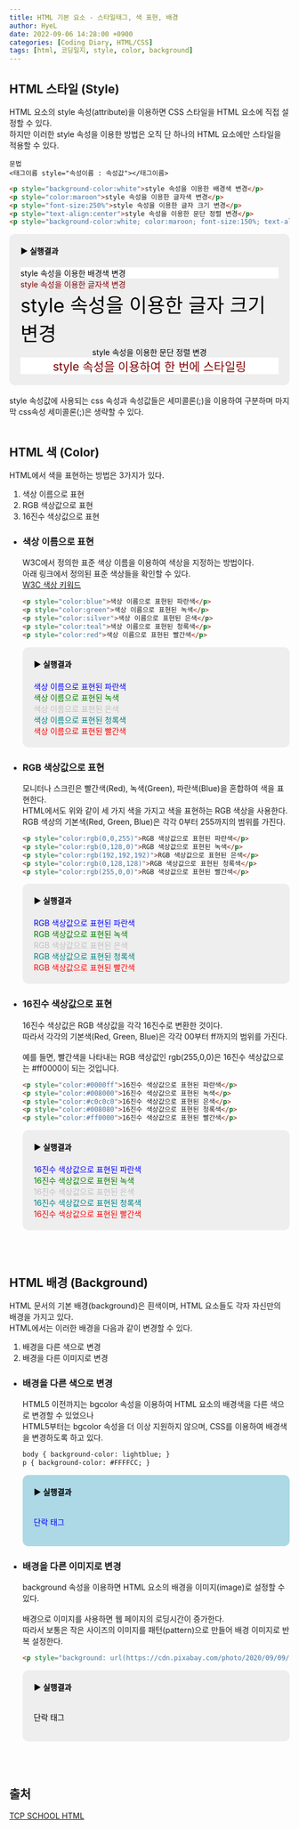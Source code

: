 ```yaml
---
title: HTML 기본 요소 - 스타일태그, 색 표현, 배경
author: HyeL
date: 2022-09-06 14:28:00 +0900
categories: [Coding Diary, HTML/CSS]
tags: [html, 코딩일지, style, color, background]
---
```


## HTML 스타일 (Style)
HTML 요소의 style 속성(attribute)을 이용하면 CSS 스타일을 HTML 요소에 직접 설정할 수 있다.<br>
하지만 이러한 style 속성을 이용한 방법은 오직 단 하나의 HTML 요소에만 스타일을 적용할 수 있다.

```
문법
<태그이름 style="속성이름 : 속성값"></태그이름>
```

```html
<p style="background-color:white">style 속성을 이용한 배경색 변경</p>
<p style="color:maroon">style 속성을 이용한 글자색 변경</p>
<p style="font-size:250%">style 속성을 이용한 글자 크기 변경</p>
<p style="text-align:center">style 속성을 이용한 문단 정렬 변경</p>
<p style="background-color:white; color:maroon; font-size:150%; text-align:center">style 속성을 이용하여 한 번에 스타일링</p>
```

<div style="background:#eee; padding: 20px; box-sizing: border-box; border-radius: 10px; color: black;">
    <strong style="display: block; padding-bottom: 20px;">▶ 실행결과</strong>
    <p style="margin:0; background-color:white">style 속성을 이용한 배경색 변경</p>
    <p style="margin:0; color:maroon">style 속성을 이용한 글자색 변경</p>
    <p style="margin:0; font-size:250%">style 속성을 이용한 글자 크기 변경</p>
    <p style="margin:0; text-align:center">style 속성을 이용한 문단 정렬 변경</p>
    <p style="margin:0; background-color:white; color:maroon; font-size:150%; text-align:center">style 속성을 이용하여 한 번에 스타일링</p>
</div>
<br>
style 속성값에 사용되는 css 속성과 속성값들은 세미콜론(;)을 이용하여 구분하며 마지막 css속성 세미콜론(;)은 생략할 수 있다.
<br><br>

## HTML 색 (Color)
HTML에서 색을 표현하는 방법은 3가지가 있다.
1. 색상 이름으로 표현
2. RGB 색상값으로 표현
3. 16진수 색상값으로 표현

- ### 색상 이름으로 표현
    W3C에서 정의한 표준 색상 이름을 이용하여 색상을 지정하는 방법이다.<br>
    아래 링크에서 정의된 표준 색상들을 확인할 수 있다.<br>
    [W3C 색상 키워드](https://www.w3.org/wiki/CSS/Properties/color/keywords)

    ```html
    <p style="color:blue">색상 이름으로 표현된 파란색</p>
    <p style="color:green">색상 이름으로 표현된 녹색</p>
    <p style="color:silver">색상 이름으로 표현된 은색</p>
    <p style="color:teal">색상 이름으로 표현된 청록색</p>
    <p style="color:red">색상 이름으로 표현된 빨간색</p>
    ```

    <div style="background:#eee; padding: 20px; box-sizing: border-box; border-radius: 10px; color: black;">
        <strong style="display: block; padding-bottom: 20px;">▶ 실행결과</strong>
        <p style="margin:0; color:blue">색상 이름으로 표현된 파란색</p>
        <p style="margin:0; color:green">색상 이름으로 표현된 녹색</p>
        <p style="margin:0; color:silver">색상 이름으로 표현된 은색</p>
        <p style="margin:0; color:teal">색상 이름으로 표현된 청록색</p>
        <p style="margin:0; color:red">색상 이름으로 표현된 빨간색</p>
    </div>

- ### RGB 색상값으로 표현
    모니터나 스크린은 빨간색(Red), 녹색(Green), 파란색(Blue)을 혼합하여 색을 표현한다.<br>
    HTML에서도 위와 같이 세 가지 색을 가지고 색을 표현하는 RGB 색상을 사용한다.<br>
    RGB 색상의 기본색(Red, Green, Blue)은 각각 0부터 255까지의 범위를 가진다.

    ```html
    <p style="color:rgb(0,0,255)">RGB 색상값으로 표현된 파란색</p>
    <p style="color:rgb(0,128,0)">RGB 색상값으로 표현된 녹색</p>
    <p style="color:rgb(192,192,192)">RGB 색상값으로 표현된 은색</p>
    <p style="color:rgb(0,128,128)">RGB 색상값으로 표현된 청록색</p>
    <p style="color:rgb(255,0,0)">RGB 색상값으로 표현된 빨간색</p>
    ```

    <div style="background:#eee; padding: 20px; box-sizing: border-box; border-radius: 10px; color: black;">
        <strong style="display: block; padding-bottom: 20px;">▶ 실행결과</strong>
        <p style="margin:0; color:rgb(0,0,255)">RGB 색상값으로 표현된 파란색</p>
        <p style="margin:0; color:rgb(0,128,0)">RGB 색상값으로 표현된 녹색</p>
        <p style="margin:0; color:rgb(192,192,192)">RGB 색상값으로 표현된 은색</p>
        <p style="margin:0; color:rgb(0,128,128)">RGB 색상값으로 표현된 청록색</p>
        <p style="margin:0; color:rgb(255,0,0)">RGB 색상값으로 표현된 빨간색</p>
    </div>

- ### 16진수 색상값으로 표현
    16진수 색상값은 RGB 색상값을 각각 16진수로 변환한 것이다.<br>
    따라서 각각의 기본색(Red, Green, Blue)은 각각 00부터 ff까지의 범위를 가진다.<br>
    <br>
    예를 들면, 빨간색을 나타내는 RGB 색상값인 rgb(255,0,0)은 16진수 색상값으로는 #ff0000이 되는 것입니다.

    ```html
    <p style="color:#0000ff">16진수 색상값으로 표현된 파란색</p>
    <p style="color:#008000">16진수 색상값으로 표현된 녹색</p>
    <p style="color:#c0c0c0">16진수 색상값으로 표현된 은색</p>
    <p style="color:#008080">16진수 색상값으로 표현된 청록색</p>
    <p style="color:#ff0000">16진수 색상값으로 표현된 빨간색</p>
    ```

    <div style="background:#eee; padding: 20px; box-sizing: border-box; border-radius: 10px; color: black;">
        <strong style="display: block; padding-bottom: 20px;">▶ 실행결과</strong>
        <p style="margin:0; color:#0000ff">16진수 색상값으로 표현된 파란색</p>
        <p style="margin:0; color:#008000">16진수 색상값으로 표현된 녹색</p>
        <p style="margin:0; color:#c0c0c0">16진수 색상값으로 표현된 은색</p>
        <p style="margin:0; color:#008080">16진수 색상값으로 표현된 청록색</p>
        <p style="margin:0; color:#ff0000">16진수 색상값으로 표현된 빨간색</p>
    </div>
<br><br>

## HTML 배경 (Background)
HTML 문서의 기본 배경(background)은 흰색이며, HTML 요소들도 각자 자신만의 배경을 가지고 있다.<br>
HTML에서는 이러한 배경을 다음과 같이 변경할 수 있다.

1. 배경을 다른 색으로 변경
2. 배경을 다른 이미지로 변경

- ### 배경을 다른 색으로 변경
    HTML5 이전까지는 bgcolor 속성을 이용하여 HTML 요소의 배경색을 다른 색으로 변경할 수 있었으나<br>
    HTML5부터는 bgcolor 속성을 더 이상 지원하지 않으며, CSS를 이용하여 배경색을 변경하도록 하고 있다.

    ```html
    body { background-color: lightblue; }
    p { background-color: #FFFFCC; }
    ```

    <div style="background:lightblue; padding: 20px; box-sizing: border-box; border-radius: 10px; color: black;">
        <strong style="display: block; padding-bottom: 20px;">▶ 실행결과</strong>
        <p style="color:#0000ff">단락 태그</p>
    </div>

- ### 배경을 다른 이미지로 변경

    background 속성을 이용하면 HTML 요소의 배경을 이미지(image)로 설정할 수 있다.
    <br><br>
    배경으로 이미지를 사용하면 웹 페이지의 로딩시간이 증가한다.<br>
    따라서 보통은 작은 사이즈의 이미지를 패턴(pattern)으로 만들어 배경 이미지로 반복 설정한다.<br>

    ```html
    <p style="background: url(https://cdn.pixabay.com/photo/2020/09/09/02/12/smearing-5556288_960_720.jpg);">단락 태그</p>
    ```

    <div style="background:#eee; padding: 20px; box-sizing: border-box; border-radius: 10px; color: black;">
        <strong style="display: block; padding-bottom: 20px;">▶ 실행결과</strong>
        <p style="background: url(https://cdn.pixabay.com/photo/2020/09/09/02/12/smearing-5556288_960_720.jpg);">단락 태그</p>
    </div>
<br><br>

## 출처

[TCP SCHOOL HTML](http://www.tcpschool.com/html/intro)